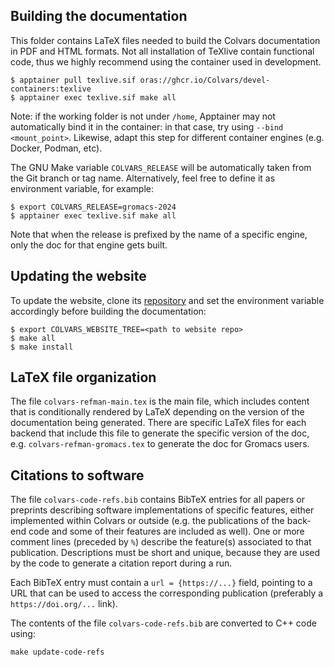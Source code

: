## Building the documentation

This folder contains LaTeX files needed to build the Colvars documentation in PDF and HTML formats.  Not all installation of TeXlive contain functional code, thus we highly recommend using the container used in development.
```
$ apptainer pull texlive.sif oras://ghcr.io/Colvars/devel-containers:texlive
$ apptainer exec texlive.sif make all
```
Note: if the working folder is not under `/home`, Apptainer may not automatically bind it in the container: in that case, try using `--bind <mount_point>`.  Likewise, adapt this step for different container engines (e.g. Docker, Podman, etc).

The GNU Make variable `COLVARS_RELEASE` will be automatically taken from the Git branch or tag name.  Alternatively, feel free to define it as environment variable, for example:
```
$ export COLVARS_RELEASE=gromacs-2024
$ apptainer exec texlive.sif make all
```
Note that when the release is prefixed by the name of a specific engine, only the doc for that engine gets built.


## Updating the website

To update the website, clone its [repository](https://github.com/Colvars/colvars.github.io) and set the environment variable accordingly before building the documentation:
```
$ export COLVARS_WEBSITE_TREE=<path to website repo>
$ make all
$ make install
```


## LaTeX file organization

The file `colvars-refman-main.tex` is the main file, which includes content that is conditionally rendered by LaTeX depending on the version of the documentation being generated.  There are specific LaTeX files for each backend that include this file to generate the specific version of the doc, e.g. `colvars-refman-gromacs.tex` to generate the doc for Gromacs users.


## Citations to software

The file `colvars-code-refs.bib` contains BibTeX entries for all papers or preprints describing software implementations of specific features, either implemented within Colvars or outside (e.g. the publications of the back-end code and some of their features are included as well).  One or more comment lines (preceded by `%`) describe the feature(s) associated to that publication.  Descriptions must be short and unique, because they are used by the code to generate a citation report during a run.

Each BibTeX entry must contain a `url = {https://...}` field, pointing to a URL that can be used to access the corresponding publication (preferably a `https://doi.org/...` link).

The contents of the file `colvars-code-refs.bib` are converted to C++ code using:
```
make update-code-refs
```
